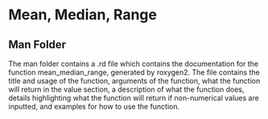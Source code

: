 # Mean, Median, Range
## Man Folder 

The man folder contains a .rd file which contains the documentation for the function mean_median_range, generated by roxygen2. 
The file contains the title and usage of the function, arguments of the function, what the function will return in the value section, a description of what the function does, details highlighting what the function will return if non-numerical values are inputted, and examples for how to use the function. 
